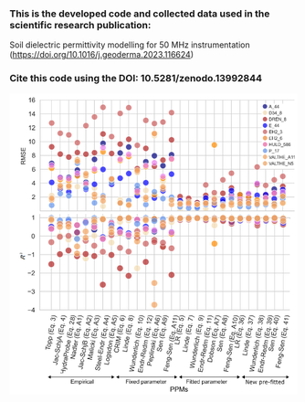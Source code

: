### This is the developed code and collected data used in the scientific research publication: 
Soil dielectric permittivity modelling for 50 MHz instrumentation  (https://doi.org/10.1016/j.geoderma.2023.116624)

### Cite this code using the DOI: 10.5281/zenodo.13992844
![Alt text](https://github.com/gmendozaveirana/PPMs_lowfreq_paper/blob/master/output_images/fig12.png)


